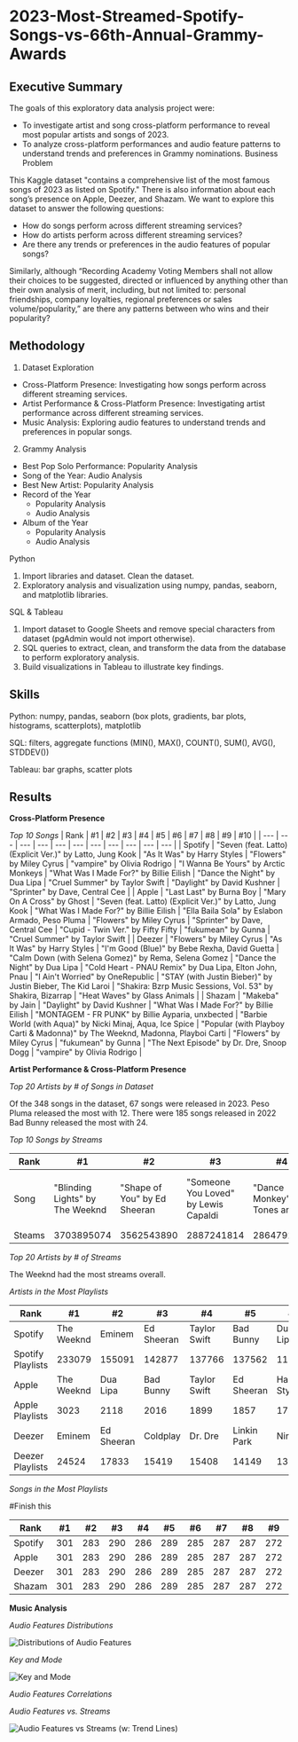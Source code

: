 # 2023-Most-Streamed-Spotify-Songs-vs-66th-Annual-Grammy-Awards

## Executive Summary
The goals of this exploratory data analysis project were:
* To investigate artist and song cross-platform performance to reveal most popular artists and songs of 2023.
* To analyze cross-platform performances and audio feature patterns to understand trends and preferences in Grammy nominations.
Business Problem

This Kaggle dataset "contains a comprehensive list of the most famous songs of 2023 as listed on Spotify." There is also information about each song’s presence on Apple, Deezer, and Shazam. We want to explore this dataset to answer the following questions:
* How do songs perform across different streaming services?
* How do artists perform across different streaming services?
* Are there any trends or preferences in the audio features of popular songs?

Similarly, although “Recording Academy Voting Members shall not allow their choices to be suggested, directed or influenced by anything other than their own analysis of merit, including, but not limited to: personal friendships, company loyalties, regional preferences or sales volume/popularity,” are there any patterns between who wins and their popularity?

## Methodology

1. Dataset Exploration
  * Cross-Platform Presence: Investigating how songs perform across different streaming services.
  * Artist Performance & Cross-Platform Presence: Investigating artist performance across different streaming services.
  * Music Analysis: Exploring audio features to understand trends and preferences in popular songs.

2. Grammy Analysis
  * Best Pop Solo Performance: Popularity Analysis
  * Song of the Year: Audio Analysis
  * Best New Artist: Popularity Analysis
  * Record of the Year
    * Popularity Analysis
    * Audio Analysis
  * Album of the Year
    * Popularity Analysis
    * Audio Analysis

Python
1. Import libraries and dataset. Clean the dataset.
2. Exploratory analysis and visualization using numpy, pandas, seaborn, and matplotlib libraries.

SQL & Tableau
1. Import dataset to Google Sheets and remove special characters from dataset (pgAdmin would not import otherwise).
2. SQL queries to extract, clean, and transform the data from the database to perform exploratory analysis.
3. Build visualizations in Tableau to illustrate key findings.

## Skills

Python: numpy, pandas, seaborn (box plots, gradients, bar plots, histograms, scatterplots), matplotlib

SQL: filters, aggregate functions (MIN(), MAX(), COUNT(), SUM(), AVG(), STDDEV())

Tableau: bar graphs, scatter plots

## Results

**Cross-Platform Presence**

*Top 10 Songs*
| Rank | #1 | #2 | #3 | #4 | #5 | #6 | #7 | #8 | #9 | #10 |
| --- | --- | --- | --- | --- | --- | --- | --- | --- | --- | --- |
| Spotify | "Seven (feat. Latto) (Explicit Ver.)" by Latto, Jung Kook | "As It Was" by Harry Styles | "Flowers" by Miley Cyrus | "vampire" by Olivia Rodrigo | "I Wanna Be Yours" by Arctic Monkeys | "What Was I Made For?" by Billie Eilish | "Dance the Night" by Dua Lipa | "Cruel Summer" by Taylor Swift | "Daylight" by David Kushner | "Sprinter" by Dave, Central Cee |
| Apple | "Last Last" by Burna Boy | "Mary On A Cross" by Ghost | "Seven (feat. Latto) (Explicit Ver.)" by Latto, Jung Kook | "What Was I Made For?" by Billie Eilish | "Ella Baila Sola" by Eslabon Armado, Peso Pluma | "Flowers" by Miley Cyrus | "Sprinter" by Dave, Central Cee | "Cupid - Twin Ver." by Fifty Fifty | "fukumean" by Gunna | "Cruel Summer" by Taylor Swift |
| Deezer | "Flowers" by Miley Cyrus | "As It Was" by Harry Styles | "I'm Good (Blue)" by Bebe Rexha, David Guetta | "Calm Down (with Selena Gomez)" by Rema, Selena Gomez | "Dance the Night" by Dua Lipa | "Cold Heart - PNAU Remix" by Dua Lipa, Elton John, Pnau | "I Ain't Worried" by OneRepublic | "STAY (with Justin Bieber)" by Justin Bieber, The Kid Laroi | "Shakira: Bzrp Music Sessions, Vol. 53" by Shakira, Bizarrap | "Heat Waves" by Glass Animals |
| Shazam | "Makeba" by Jain | "Daylight" by David Kushner | "What Was I Made For?" by Billie Eilish | "MONTAGEM - FR PUNK" by Billie Ayparia, unxbected | "Barbie World (with Aqua)" by Nicki Minaj, Aqua, Ice Spice | "Popular (with Playboy Carti & Madonna)" by The Weeknd, Madonna, Playboi Carti | "Flowers" by Miley Cyrus | "fukumean" by Gunna | "The Next Episode" by Dr. Dre, Snoop Dogg | "vampire" by Olivia Rodrigo |

**Artist Performance & Cross-Platform Presence**

*Top 20 Artists by # of Songs in Dataset*


Of the 348 songs in the dataset, 67 songs were released in 2023. Peso Pluma released the most with 12. There were 185 songs released in 2022 Bad Bunny released the most with 24.

 *Top 10 Songs by Streams*

| Rank | #1 | #2 | #3 | #4 | #5 | #6 | #7 | #8 | #9 | #10 |
| --- | --- | --- | --- | --- | --- | --- | --- | --- | --- | --- |
| Song | "Blinding Lights" by The Weeknd | "Shape of You" by Ed Sheeran | "Someone You Loved" by Lewis Capaldi | "Dance Monkey" by Tones and I | "Sunflower" by Post Malone, Swae Lee | "One Dance" by Drake, WizKid, Kyla | "STAY (with Justin Bieber)" by Justin Bieber, The Kid Laroi | "Believer" by Imagine Dragons | "Closer" by The Chainsmokers, Halsey | "Starboy" by The Weeknd, Daft Punk |
| Steams | 3703895074 | 3562543890 | 2887241814 | 2864791672 | 2808096550 | 2713922350 | 2665343922 | 2594040133 | 2591224264 | 2565529693 |

*Top 20 Artists by # of Streams*


The Weeknd had the most streams overall.

*Artists in the Most Playlists*

| Rank | #1 | #2 | #3 | #4 | #5 | #6 | #7 | #8 | #9 | #10 |
| --- | --- | --- | --- | --- | --- | --- | --- | --- | --- | --- |
| Spotify | The Weeknd | Eminem | Ed Sheeran | Taylor Swift | Bad Bunny | Dua Lipa | Kendrick Lamar | Harry Styles | Coldplay | Dr. Dre |
| Spotify Playlists | 233079 | 155091 | 142877 | 137766 | 137562 | 119490 | 113963 | 110026 | 105218 | 104608 |
| Apple | The Weeknd | Dua Lipa | Bad Bunny | Taylor Swift | Ed Sheeran | Harry Styles | Drake | Justin Bieber | Calvin Harris | Doja Cat |
| Apple Playlists | 3023 | 2118 | 2016 | 1899 | 1857 | 1741 | 1370 | 1369 | 1232 | 1151 |
| Deezer | Eminem | Ed Sheeran | Coldplay | Dr. Dre | Linkin Park | Nirvana | The Weeknd | Snoop Dogg | Daft Punk | Adele |
| Deezer Playlists | 24524 | 17833 | 15419 | 15408 | 14149 | 13564 | 12474 | 12075 | 10660 | 9299 |

 *Songs in the Most Playlists*

#Finish this

| Rank | #1 | #2 | #3 | #4 | #5 | #6 | #7 | #8 | #9 | #10 |
| --- | --- | --- | --- | --- | --- | --- | --- | --- | --- | --- |
| Spotify | 301 | 283 | 290 | 286 | 289 | 285 | 287 | 287 | 272 | 276 |
| Apple | 301 | 283 | 290 | 286 | 289 | 285 | 287 | 287 | 272 | 276 |
| Deezer | 301 | 283 | 290 | 286 | 289 | 285 | 287 | 287 | 272 | 276 |
| Shazam | 301 | 283 | 290 | 286 | 289 | 285 | 287 | 287 | 272 | 276 |


**Music Analysis**

*Audio Features Distributions*

![Distributions of Audio Features](https://github.com/user-attachments/assets/806a3f4e-7756-462c-ba5f-7ccad0d0046c)

*Key and Mode*

![Key and Mode](https://github.com/user-attachments/assets/124b3367-66ab-4e0d-9a96-3de7b7e0de9b)

*Audio Features Correlations*

*Audio Features vs. Streams*

![Audio Features vs Streams (w: Trend Lines)](https://github.com/user-attachments/assets/097f81ec-5f63-482c-ab35-620c19cd7e18)



